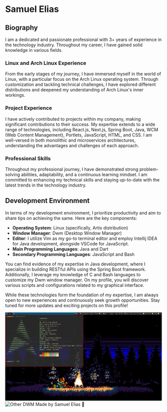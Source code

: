 # Samuel Elias

## Biography

I am a dedicated and passionate professional with 3+ years of experience in the technology industry. Throughout my career, I have gained solid knowledge in various fields.

### Linux and Arch Linux Experience

From the early stages of my journey, I have immersed myself in the world of Linux, with a particular focus on the Arch Linux operating system. Through customization and tackling technical challenges, I have explored different distributions and deepened my understanding of Arch Linux's inner workings.

### Project Experience

I have actively contributed to projects within my company, making significant contributions to their success. My expertise extends to a wide range of technologies, including React.js, Next.js, Spring Boot, Java, WCM (Web Content Management), Portlets, JavaScript, HTML, and CSS. I am well-versed in both monolithic and microservices architectures, understanding the advantages and challenges of each approach.

### Professional Skills

Throughout my professional journey, I have demonstrated strong problem-solving abilities, adaptability, and a continuous learning mindset. I am committed to enhancing my technical skills and staying up-to-date with the latest trends in the technology industry.

## Development Environment

In terms of my development environment, I prioritize productivity and aim to share tips on achieving the same. Here are the key components:

- **Operating System**: Linux (specifically, Artix distribution)
- **Window Manager**: Dwm (Desktop Window Manager)
- **Editor**: I utilize Vim as my go-to terminal editor and employ Intellij IDEA for Java development, alongside VSCode for JavaScript.
- **Main Programming Languages**: Java and Dart
- **Secondary Programming Languages**: JavaScript and Bash

You can find evidence of my expertise in Java development, where I specialize in building RESTful APIs using the Spring Boot framework. Additionally, I leverage my knowledge of C and Bash languages to customize my Dwm window manager. On my profile, you will discover various scripts and configurations related to my graphical interface.

While these technologies form the foundation of my expertise, I am always open to new experiences and continuously seek growth opportunities. Stay tuned for more updates and exciting projects on this profile!

![Demo of My DWM](https://github.com/muelthebest/muelthebest/blob/main/pic-full-211205-2201-06.png)
![Other DWM](https://github.com/samueldevel/samueldevel/blob/main/pic-full-211127-1246-41.png?raw=true)
Made by Samuel Elias 💜
